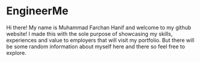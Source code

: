 # EngineerMe
Hi there! My name is Muhammad Farchan Hanif and welcome to my github website! I made this with the sole purpose of showcasing my skills, experiences and value to employers that will visit my portfolio. But there will be some random information about myself here and there so feel free to explore.
